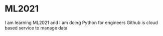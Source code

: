 # ML2021

I am learning ML2021 and I am doing Python for engineers
Github is cloud based service to manage data
